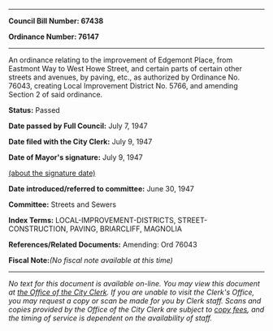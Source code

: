 

********

**Council Bill Number: 67438**
   
**Ordinance Number: 76147**
********

 An ordinance relating to the improvement of Edgemont Place, from Eastmont Way to West Howe Street, and certain parts of certain other streets and avenues, by paving, etc., as authorized by Ordinance No. 76043, creating Local Improvement District No. 5766, and amending Section 2 of said ordinance.

**Status:** Passed
   
**Date passed by Full Council:** July 7, 1947
   
**Date filed with the City Clerk:** July 9, 1947
   
**Date of Mayor's signature:** July 9, 1947
   
[(about the signature date)](/~public/approvaldate.htm)
   
   
   
**Date introduced/referred to committee:** June 30, 1947
   
**Committee:** Streets and Sewers
   
   
**Index Terms:** LOCAL-IMPROVEMENT-DISTRICTS, STREET-CONSTRUCTION, PAVING, BRIARCLIFF, MAGNOLIA

**References/Related Documents:** Amending: Ord 76043

**Fiscal Note:**_(No fiscal note available at this time)_
********

_No text for this document is available on-line. You may view this document at [the Office of the City Clerk](http://www.seattle.gov/leg/clerk/contactUs.htm). If you are unable to visit the Clerk's Office, you may request a copy or scan be made for you by Clerk staff. Scans and copies provided by the Office of the City Clerk are subject to [copy fees](http://clerk.seattle.gov/~public/clerkfees.htm), and the timing of service is dependent on the availability of staff._

